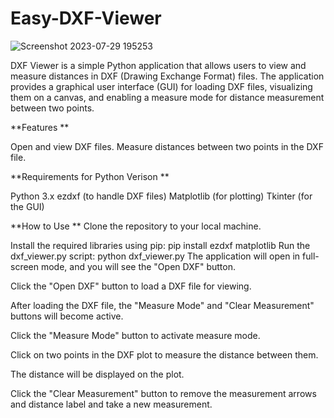 # Easy-DXF-Viewer
![Screenshot 2023-07-29 195253](https://github.com/georgeh1ll/Easy-DXF-Viewer/assets/11806169/654db9c5-e5e0-4d3b-96b1-54d3fc53a820)

DXF Viewer is a simple Python application that allows users to view and measure distances in DXF (Drawing Exchange Format) files. The application provides a graphical user interface (GUI) for loading DXF files, visualizing them on a canvas, and enabling a measure mode for distance measurement between two points.

**Features
**

Open and view DXF files.
Measure distances between two points in the DXF file.

**Requirements for Python Verison
**

Python 3.x
ezdxf (to handle DXF files)
Matplotlib (for plotting)
Tkinter (for the GUI)

**How to Use
**
Clone the repository to your local machine.

Install the required libraries using pip:
pip install ezdxf matplotlib
Run the dxf_viewer.py script:
python dxf_viewer.py
The application will open in full-screen mode, and you will see the "Open DXF" button.

Click the "Open DXF" button to load a DXF file for viewing.

After loading the DXF file, the "Measure Mode" and "Clear Measurement" buttons will become active.

Click the "Measure Mode" button to activate measure mode.

Click on two points in the DXF plot to measure the distance between them.

The distance will be displayed on the plot.

Click the "Clear Measurement" button to remove the measurement arrows and distance label and take a new measurement.

